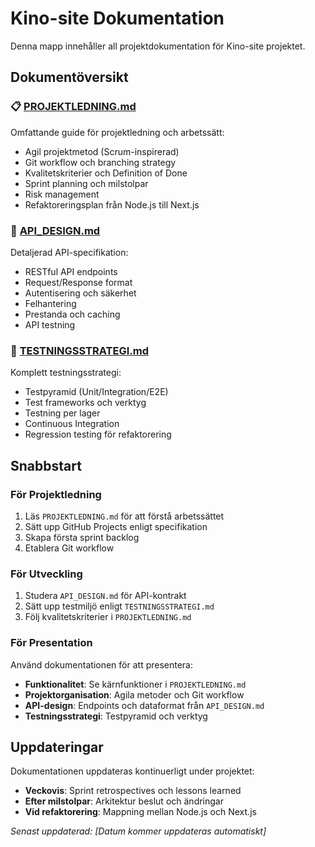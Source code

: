 # Kino-site Dokumentation

Denna mapp innehåller all projektdokumentation för Kino-site projektet.

## Dokumentöversikt

### 📋 [PROJEKTLEDNING.md](./PROJEKTLEDNING.md)
Omfattande guide för projektledning och arbetssätt:
- Agil projektmetod (Scrum-inspirerad)
- Git workflow och branching strategy
- Kvalitetskriterier och Definition of Done
- Sprint planning och milstolpar
- Risk management
- Refaktoreringsplan från Node.js till Next.js

### 🔌 [API_DESIGN.md](./API_DESIGN.md)
Detaljerad API-specifikation:
- RESTful API endpoints
- Request/Response format
- Autentisering och säkerhet
- Felhantering
- Prestanda och caching
- API testning

### 🧪 [TESTNINGSSTRATEGI.md](./TESTNINGSSTRATEGI.md)
Komplett testningsstrategi:
- Testpyramid (Unit/Integration/E2E)
- Test frameworks och verktyg
- Testning per lager
- Continuous Integration
- Regression testing för refaktorering

## Snabbstart

### För Projektledning
1. Läs `PROJEKTLEDNING.md` för att förstå arbetssättet
2. Sätt upp GitHub Projects enligt specifikation
3. Skapa första sprint backlog
4. Etablera Git workflow

### För Utveckling
1. Studera `API_DESIGN.md` för API-kontrakt
2. Sätt upp testmiljö enligt `TESTNINGSSTRATEGI.md`
3. Följ kvalitetskriterier i `PROJEKTLEDNING.md`

### För Presentation 
Använd dokumentationen för att presentera:
- **Funktionalitet**: Se kärnfunktioner i `PROJEKTLEDNING.md`
- **Projektorganisation**: Agila metoder och Git workflow
- **API-design**: Endpoints och dataformat från `API_DESIGN.md`
- **Testningsstrategi**: Testpyramid och verktyg

## Uppdateringar

Dokumentationen uppdateras kontinuerligt under projektet:
- **Veckovis**: Sprint retrospectives och lessons learned
- **Efter milstolpar**: Arkitektur beslut och ändringar
- **Vid refaktorering**: Mappning mellan Node.js och Next.js

*Senast uppdaterad: [Datum kommer uppdateras automatiskt]*

